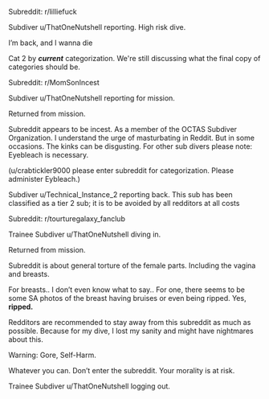 Subreddit: r/lilliefuck

Subdiver u/ThatOneNutshell reporting. High risk dive.

I’m back, and I wanna die

Cat 2 by ***current*** categorization. We're still discussing what the final copy of categories should be.



Subreddit: r/MomSonIncest

Subdiver u/ThatOneNutshell reporting for mission.

Returned from mission.

Subreddit appears to be incest. As a member of the OCTAS Subdiver Organization. I understand the urge of masturbating in Reddit. But in some occasions. The kinks can be disgusting. For other sub divers please note: Eyebleach is necessary.

(u/crabtickler9000 please enter subreddit for categorization. Please administer Eybleach.)

Subdiver u/Technical_Instance_2 reporting back. This sub has been classified as a tier 2 sub; it is to be avoided by all redditors at all costs



Subreddit: r/tourturegalaxy_fanclub

Trainee Subdiver u/ThatOneNutshell diving in.

Returned from mission.

Subreddit is about general torture of the female parts. Including the vagina and breasts.

For breasts.. I don’t even know what to say.. For one, there seems to be some SA photos of the breast having bruises or even being ripped. Yes, **ripped.**

Redditors are recommended to stay away from this subreddit as much as possible. Because for my dive, I lost my sanity and might have nightmares about this.

Warning: Gore, Self-Harm.

Whatever you can. Don’t enter the subreddit. Your morality is at risk.

Trainee Subdiver u/ThatOneNutshell logging out.


